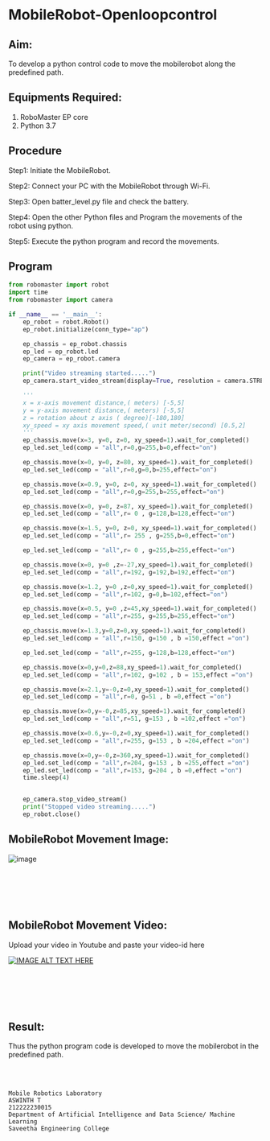 # MobileRobot-Openloopcontrol
## Aim:

To develop a python control code to move the mobilerobot along the predefined path.

## Equipments Required:
1. RoboMaster EP core
2. Python 3.7

## Procedure

Step1:
Initiate the MobileRobot.
<br/>

Step2:
Connect your PC with the MobileRobot through Wi-Fi.
<br/>

Step3:
Open batter_level.py file and check the battery.
<br/>

Step4:
Open the other Python files and Program the movements of the robot using python.
<br/>

Step5:
Execute the python program and record the movements.
<br/>

## Program
```python
from robomaster import robot
import time
from robomaster import camera

if __name__ == '__main__':
    ep_robot = robot.Robot()
    ep_robot.initialize(conn_type="ap")

    ep_chassis = ep_robot.chassis
    ep_led = ep_robot.led
    ep_camera = ep_robot.camera

    print("Video streaming started.....")
    ep_camera.start_video_stream(display=True, resolution = camera.STREAM_360P)

    '''
    x = x-axis movement distance,( meters) [-5,5]
    y = y-axis movement distance,( meters) [-5,5]
    z = rotation about z axis ( degree)[-180,180]
    xy_speed = xy axis movement speed,( unit meter/second) [0.5,2]
    '''
    ep_chassis.move(x=3, y=0, z=0, xy_speed=1).wait_for_completed()
    ep_led.set_led(comp = "all",r=0,g=255,b=0,effect="on")

    ep_chassis.move(x=0, y=0, z=80, xy_speed=1).wait_for_completed()
    ep_led.set_led(comp = "all",r=0,g=0,b=255,effect="on")

    ep_chassis.move(x=0.9, y=0, z=0, xy_speed=1).wait_for_completed()
    ep_led.set_led(comp = "all",r=0,g=255,b=255,effect="on")

    ep_chassis.move(x=0, y=0, z=87, xy_speed=1).wait_for_completed()
    ep_led.set_led(comp = "all",r= 0 , g=128,b=128,effect="on")

    ep_chassis.move(x=1.5, y=0, z=0, xy_speed=1).wait_for_completed()
    ep_led.set_led(comp = "all",r= 255 , g=255,b=0,effect="on")

    ep_led.set_led(comp = "all",r= 0 , g=255,b=255,effect="on")

    ep_chassis.move(x=0, y=0 ,z=-27,xy_speed=1).wait_for_completed()
    ep_led.set_led(comp = "all",r=192, g=192,b=192,effect="on")

    ep_chassis.move(x=1.2, y=0 ,z=0,xy_speed=1).wait_for_completed()
    ep_led.set_led(comp = "all",r=102, g=0,b=102,effect="on")

    ep_chassis.move(x=0.5, y=0 ,z=45,xy_speed=1).wait_for_completed()
    ep_led.set_led(comp = "all",r=255, g=255,b=255,effect="on")

    ep_chassis.move(x=1.3,y=0,z=0,xy_speed=1).wait_for_completed()
    ep_led.set_led(comp = "all",r=150, g=150 , b =150,effect ="on")

    ep_led.set_led(comp = "all",r=255, g=128,b=128,effect="on")

    ep_chassis.move(x=0,y=0,z=88,xy_speed=1).wait_for_completed()
    ep_led.set_led(comp = "all",r=102, g=102 , b = 153,effect ="on")

    ep_chassis.move(x=2.1,y=-0,z=0,xy_speed=1).wait_for_completed()
    ep_led.set_led(comp = "all",r=0, g=51 , b =0,effect ="on")

    ep_chassis.move(x=0,y=-0,z=85,xy_speed=1).wait_for_completed()
    ep_led.set_led(comp = "all",r=51, g=153 , b =102,effect ="on")

    ep_chassis.move(x=0.6,y=-0,z=0,xy_speed=1).wait_for_completed()
    ep_led.set_led(comp = "all",r=255, g=153 , b =204,effect ="on")

    ep_chassis.move(x=0,y=-0,z=360,xy_speed=1).wait_for_completed()
    ep_led.set_led(comp = "all",r=204, g=153 , b =255,effect ="on")
    ep_led.set_led(comp = "all",r=153, g=204 , b =0,effect ="on")
    time.sleep(4)


    ep_camera.stop_video_stream()
    print("Stopped video streaming.....")
    ep_robot.close()
```

## MobileRobot Movement Image:

![image](https://github.com/Aswinth21/mobilerobot-openloopcontrol/assets/120236638/12e16859-211b-41e6-84cc-ed04f406de30)




<br/>
<br/>
<br/>
<br/>

## MobileRobot Movement Video:

Upload your video in Youtube and paste your video-id here

[![IMAGE ALT TEXT HERE](https://img.youtube.com/vi/YOUTUBE_VIDEO_ID_HERE/0.jpg)](https://www.youtube.com/shorts/67t4sYK1G1s)

<br/>
<br/>
<br/>
<br/>

## Result:
Thus the python program code is developed to move the mobilerobot in the predefined path.


<br/>
<br/>

```
Mobile Robotics Laboratory
ASWINTH T 
212222230015
Department of Artificial Intelligence and Data Science/ Machine Learning
Saveetha Engineering College
```
